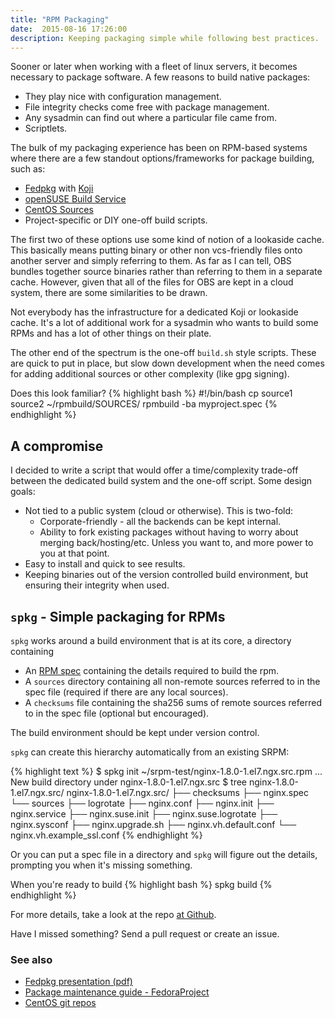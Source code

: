 ```yaml
---
title: "RPM Packaging"
date:  2015-08-16 17:26:00
description: Keeping packaging simple while following best practices.
---
```


Sooner or later when working with a fleet of linux servers, it becomes necessary to package software. A few reasons to build native packages:

* They play nice with configuration management.
* File integrity checks come free with package management.
* Any sysadmin can find out where a particular file came from.
* Scriptlets.

The bulk of my packaging experience has been on RPM-based systems where there are a few standout options/frameworks for package building, such as:

* [Fedpkg](https://fedorahosted.org/fedpkg/) with [Koji](https://fedorahosted.org/koji/wiki)
* [openSUSE Build Service](https://build.opensuse.org/)
* [CentOS Sources](http://wiki.centos.org/Sources)
* Project-specific or DIY one-off build scripts.

The first two of these options use some kind of notion of a lookaside cache. This basically means putting binary or other non vcs-friendly files onto another server and simply referring to them. As far as I can tell, OBS bundles together source binaries rather than referring to them in a separate cache. However, given that all of the files for OBS are kept in a cloud system, there are some similarities to be drawn.

Not everybody has the infrastructure for a dedicated Koji or lookaside cache. It's a lot of additional work for a sysadmin who wants to build some RPMs and has a lot of other things on their plate.

The other end of the spectrum is the one-off <code>build.sh</code> style scripts. These are quick to put in place, but slow down development when the need comes for adding additional sources or other complexity (like gpg signing).

Does this look familiar?
{% highlight bash %}
#!/bin/bash
cp source1 source2 ~/rpmbuild/SOURCES/
rpmbuild -ba myproject.spec
{% endhighlight %}

## A compromise

I decided to write a script that would offer a time/complexity trade-off between the dedicated build system and the one-off script. Some design goals:

* Not tied to a public system (cloud or otherwise). This is two-fold:
    * Corporate-friendly - all the backends can be kept internal.
    * Ability to fork existing packages without having to worry about merging back/hosting/etc. Unless you want to, and more power to you at that point.
* Easy to install and quick to see results.
* Keeping binaries out of the version controlled build environment, but ensuring their integrity when used.

## <code>spkg</code> - Simple packaging for RPMs

<code>spkg</code> works around a build environment that is at its core, a directory containing

* An [RPM spec](https://fedoraproject.org/wiki/How_to_create_an_RPM_package#Examples) containing the details required to build the rpm.
* A <code>sources</code> directory containing all non-remote sources referred to in the spec file (required if there are any local sources).
* A <code>checksums</code> file containing the sha256 sums of remote sources referred to in the spec file (optional but encouraged).

The build environment should be kept under version control.

<code>spkg</code> can create this hierarchy automatically from an existing SRPM:

{% highlight text %}
$ spkg init ~/srpm-test/nginx-1.8.0-1.el7.ngx.src.rpm
...
New build directory under nginx-1.8.0-1.el7.ngx.src
$ tree nginx-1.8.0-1.el7.ngx.src/
nginx-1.8.0-1.el7.ngx.src/
├── checksums
├── nginx.spec
└── sources
    ├── logrotate
    ├── nginx.conf
    ├── nginx.init
    ├── nginx.service
    ├── nginx.suse.init
    ├── nginx.suse.logrotate
    ├── nginx.sysconf
    ├── nginx.upgrade.sh
    ├── nginx.vh.default.conf
    └── nginx.vh.example_ssl.conf
{% endhighlight %}

Or you can put a spec file in a directory and <code>spkg</code> will figure out the details, prompting you when it's missing something.

When you're ready to build
{% highlight bash %}
spkg build
{% endhighlight %}

For more details, take a look at the repo [at Github](https://github.com/mdsummers/spkg).

Have I missed something? Send a pull request or create an issue.

### See also
* [Fedpkg presentation (pdf)](https://fedoraproject.org/w/uploads/1/1c/Fedpkg-presentation.pdf)
* [Package maintenance guide - FedoraProject](https://fedoraproject.org/wiki/Package_maintenance_guide)
* [CentOS git repos](https://git.centos.org/)
